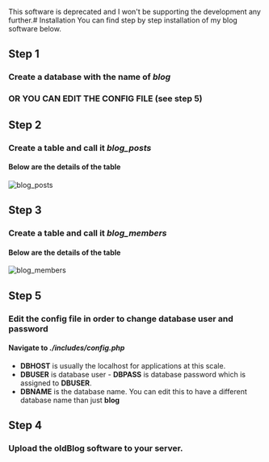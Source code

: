 This software is deprecated and I won't be supporting the development any further.# Installation
You can find step by step installation of my blog software below.
## Step 1
### Create a database with the name of *blog*
### OR YOU CAN EDIT THE CONFIG FILE (see step 5)

## Step 2
### Create a table and call it *blog_posts*
#### Below are the details of the table
![blog_posts](https://i.gyazo.com/565fab096f5cc6e87345496f75c4a135.png)

## Step 3
### Create a table and call it *blog_members*
#### Below are the details of the table
![blog_members](https://i.gyazo.com/f022725c9fbebe62cd0fad1c00fa78ab.png)

## Step 5
### Edit the config file in order to change database user and password
#### Navigate to *./includes/config.php*
<ul>
 <li><b>DBHOST</b> is usually the localhost for applications at this scale.</li>
 <li><b>DBUSER</b> is database user - <b>DBPASS</b> is database password which is assigned to <b>DBUSER</b>.</li>
 <li><b>DBNAME</b> is the database name. You can edit this to have a different database name than just <b>blog</b></li>
 </ul>

## Step 4
### Upload the oldBlog software to your server.
